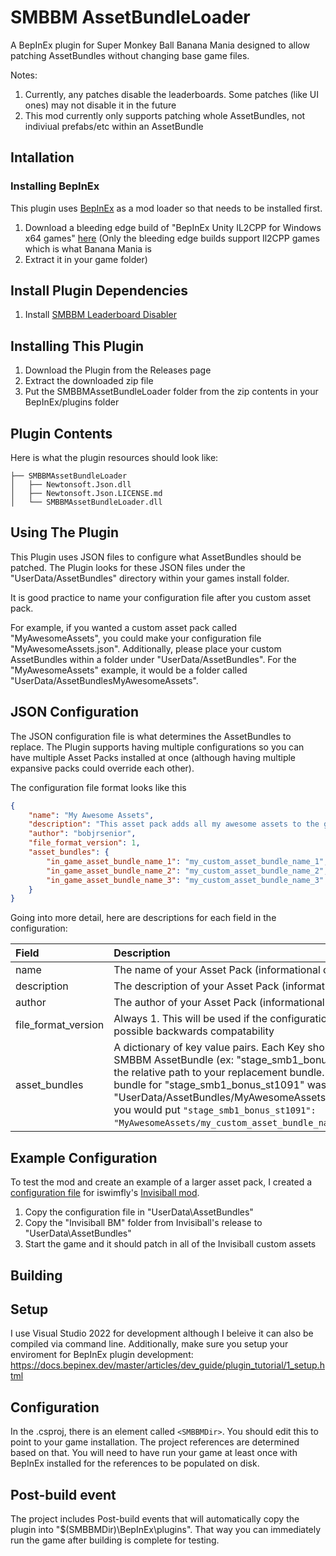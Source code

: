 # SMBBM AssetBundleLoader

A BepInEx plugin for Super Monkey Ball Banana Mania designed to allow patching AssetBundles without changing base game files.

Notes:

1. Currently, any patches disable the leaderboards. Some patches (like UI ones) may not disable it in the future
2. This mod currently only supports patching whole AssetBundles, not indiviual prefabs/etc within an AssetBundle

## Intallation

### Installing BepInEx

This plugin uses [BepInEx](https://github.com/BepInEx/BepInEx) as a mod loader so that needs to be installed first.

1. Download a bleeding edge build of "BepInEx Unity IL2CPP for Windows x64 games" [here](https://builds.bepinex.dev/projects/bepinex_be) (Only the bleeding edge builds support Il2CPP games which is what Banana Mania is
2. Extract it in your game folder)

## Install Plugin Dependencies

1. Install [SMBBM Leaderboard Disabler](https://github.com/bobjrsenior/SMBBMLeaderboardDisabler/releases)

## Installing This Plugin

1. Download the Plugin from the Releases page
2. Extract the downloaded zip file
3. Put the SMBBMAssetBundleLoader folder from the zip contents in your BepInEx/plugins folder

## Plugin Contents

Here is what the plugin resources should look like:

```
├── SMBBMAssetBundleLoader
│   ├── Newtonsoft.Json.dll
│   ├── Newtonsoft.Json.LICENSE.md
│   └── SMBBMAssetBundleLoader.dll
```

## Using The Plugin

This Plugin uses JSON files to configure what AssetBundles should be patched. The Plugin looks for these JSON files under the "UserData/AssetBundles" directory within your games install folder.

It is good practice to name your configuration file after you custom asset pack.

For example, if you wanted a custom asset pack called "MyAwesomeAssets", you could make your configuration file "MyAwesomeAssets.json". Additionally, please place your custom AssetBundles within a folder under "UserData/AssetBundles". For the "MyAwesomeAssets" example, it would be a folder called "UserData/AssetBundlesMyAwesomeAssets".

## JSON Configuration

The JSON configuration file is what determines the AssetBundles to replace. The Plugin supports having multiple configurations so you can have multiple Asset Packs installed at once (although having multiple expansive packs could override each other).

The configuration file format looks like this

```json
{
    "name": "My Awesome Assets",
    "description": "This asset pack adds all my awesome assets to the game!",
    "author": "bobjrsenior",
    "file_format_version": 1,
    "asset_bundles": {
        "in_game_asset_bundle_name_1": "my_custom_asset_bundle_name_1",
        "in_game_asset_bundle_name_2": "my_custom_asset_bundle_name_2",
        "in_game_asset_bundle_name_3": "my_custom_asset_bundle_name_3"
    }
}
```

Going into more detail, here are descriptions for each field in the configuration:

| Field               | Description                                             |
| :-------------------| :------------------------------------------------------ |
| name                | The name of your Asset Pack (informational only)        |
| description         | The description of your Asset Pack (informational only) |
| author              | The author of your Asset Pack (informational only)      |
| file_format_version | Always 1. This will be used if the configuration format is changed in the future for possible backwards compatability |
| asset_bundles       | A dictionary of key value pairs. Each Key should be the name of an existing SMBBM AssetBundle (ex: "stage_smb1_bonus_st1091"). Each value should be the relative path to your replacement bundle. Example: If your replacement bundle for "stage_smb1_bonus_st1091" was "UserData/AssetBundles/MyAwesomeAssets/my_custom_asset_bundle_name_1", you would put `"stage_smb1_bonus_st1091": "MyAwesomeAssets/my_custom_asset_bundle_name_1"` for one of the entries |

## Example Configuration

To test the mod and create an example of a larger asset pack, I created a [configuration file](https://gist.github.com/bobjrsenior/68975daaef0737fa2e5a39289d747c60) for iswimfly's [Invisiball mod](https://gamebanana.com/mods/367723).

1. Copy the configuration file in "UserData\AssetBundles" 
2. Copy the "Invisiball BM" folder from Invisiball's release to "UserData\AssetBundles"
3. Start the game and it should patch in all of the Invisiball custom assets

## Building

## Setup

I use Visual Studio 2022  for development although I beleive it can also be compiled via command line. Additionally, make sure you setup your enviroment for BepInEx plugin development: https://docs.bepinex.dev/master/articles/dev_guide/plugin_tutorial/1_setup.html

## Configuration

In the .csproj, there is an element called `<SMBBMDir>`. You should edit this to point to your game installation. The project references are determined based on that. You will need to have run your game at least once with BepInEx installed for the references to be populated on disk.

## Post-build event

The project includes Post-build events that will automatically copy the plugin into "$(SMBBMDir)\BepInEx\plugins". That way you can immediately run the game after building is complete for testing.